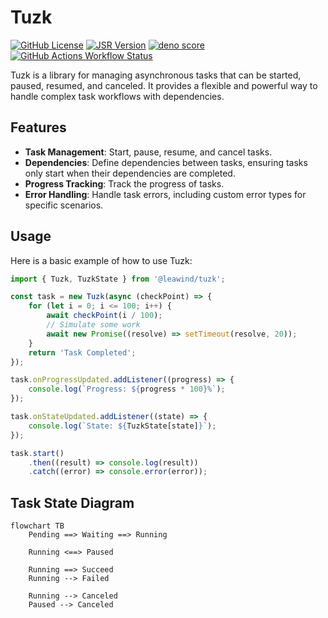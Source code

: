 # Tuzk

[![GitHub License](https://img.shields.io/github/license/Leawind/tuzk-ts)](https://github.com/Leawind/tuzk-ts)
[![JSR Version](https://jsr.io/badges/@leawind/tuzk)](https://jsr.io/@leawind/tuzk)
[![deno score](https://jsr.io/badges/@leawind/tuzk/score)](https://jsr.io/@leawind/tuzk/doc)
[![GitHub Actions Workflow Status](https://img.shields.io/github/actions/workflow/status/Leawind/tuzk-ts/deno-test.yaml?branch=main&logo=github-actions&label=test)](https://github.com/Leawind/tuzk-ts/actions/workflows/deno-test.yaml)

Tuzk is a library for managing asynchronous tasks that can be started, paused, resumed, and canceled. It provides a flexible and powerful way to handle complex task workflows with dependencies.

## Features

- **Task Management**: Start, pause, resume, and cancel tasks.
- **Dependencies**: Define dependencies between tasks, ensuring tasks only start when their dependencies are completed.
- **Progress Tracking**: Track the progress of tasks.
- **Error Handling**: Handle task errors, including custom error types for specific scenarios.

## Usage

Here is a basic example of how to use Tuzk:

```typescript
import { Tuzk, TuzkState } from '@leawind/tuzk';

const task = new Tuzk(async (checkPoint) => {
	for (let i = 0; i <= 100; i++) {
		await checkPoint(i / 100);
		// Simulate some work
		await new Promise((resolve) => setTimeout(resolve, 20));
	}
	return 'Task Completed';
});

task.onProgressUpdated.addListener((progress) => {
	console.log(`Progress: ${progress * 100}%`);
});

task.onStateUpdated.addListener((state) => {
	console.log(`State: ${TuzkState[state]}`);
});

task.start()
	.then((result) => console.log(result))
	.catch((error) => console.error(error));
```

## Task State Diagram

```mermaid
flowchart TB
	Pending ==> Waiting ==> Running

	Running <==> Paused

	Running ==> Succeed
	Running --> Failed

	Running --> Canceled
	Paused --> Canceled
```
